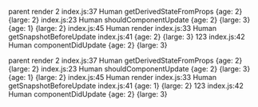 parent render 2
index.js:37 Human getDerivedStateFromProps {age: 2} {large: 2}
index.js:23 Human shouldComponentUpdate {age: 2} {large: 3} {age: 1} {large: 2}
index.js:45 Human render
index.js:33 Human getSnapshotBeforeUpdate
index.js:41 {age: 2} {large: 3} 123
index.js:42 Human componentDidUpdate {age: 2} {large: 3}

parent render 2
index.js:37 Human getDerivedStateFromProps {age: 2} {large: 2}
index.js:23 Human shouldComponentUpdate {age: 2} {large: 3} {age: 1} {large: 2}
index.js:45 Human render
index.js:33 Human getSnapshotBeforeUpdate
index.js:41 {age: 1} {large: 2} 123
index.js:42 Human componentDidUpdate {age: 2} {large: 3}
